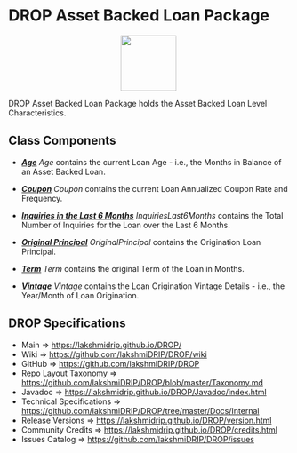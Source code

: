 # DROP Asset Backed Loan Package

<p align="center"><img src="https://github.com/lakshmiDRIP/DROP/blob/master/DRIP_Logo.gif?raw=true" width="100"></p>

DROP Asset Backed Loan Package holds the Asset Backed Loan Level Characteristics.


## Class Components

 * [***Age***](https://github.com/lakshmiDRIP/DROP/tree/master/src/main/java/org/drip/loan/characteristics/Age.java)
 <i>Age</i> contains the current Loan Age - i.e., the Months in Balance of an Asset Backed Loan.

 * [***Coupon***](https://github.com/lakshmiDRIP/DROP/tree/master/src/main/java/org/drip/loan/characteristics/Coupon.java)
 <i>Coupon</i> contains the current Loan Annualized Coupon Rate and Frequency.

 * [***Inquiries in the Last 6 Months***](https://github.com/lakshmiDRIP/DROP/tree/master/src/main/java/org/drip//loan/characteristics/InquiriesLast6Months.java)
 <i>InquiriesLast6Months</i> contains the Total Number of Inquiries for the Loan over the Last 6 Months.

 * [***Original Principal***](https://github.com/lakshmiDRIP/DROP/tree/master/src/main/java/org/drip//loan/characteristics/OriginalPrincipal.java)
 <i>OriginalPrincipal</i> contains the Origination Loan Principal.

 * [***Term***](https://github.com/lakshmiDRIP/DROP/tree/master/src/main/java/org/drip//loan/characteristics/Term.java)
 <i>Term</i> contains the original Term of the Loan in Months.

 * [***Vintage***](https://github.com/lakshmiDRIP/DROP/tree/master/src/main/java/org/drip//loan/characteristics/Vintage.java)
 <i>Vintage</i> contains the Loan Origination Vintage Details - i.e., the Year/Month of Loan Origination.


## DROP Specifications

 * Main                     => https://lakshmidrip.github.io/DROP/
 * Wiki                     => https://github.com/lakshmiDRIP/DROP/wiki
 * GitHub                   => https://github.com/lakshmiDRIP/DROP
 * Repo Layout Taxonomy     => https://github.com/lakshmiDRIP/DROP/blob/master/Taxonomy.md
 * Javadoc                  => https://lakshmidrip.github.io/DROP/Javadoc/index.html
 * Technical Specifications => https://github.com/lakshmiDRIP/DROP/tree/master/Docs/Internal
 * Release Versions         => https://lakshmidrip.github.io/DROP/version.html
 * Community Credits        => https://lakshmidrip.github.io/DROP/credits.html
 * Issues Catalog           => https://github.com/lakshmiDRIP/DROP/issues
